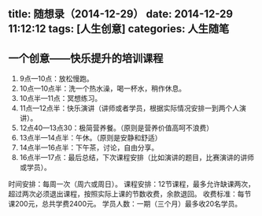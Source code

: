 title: 随想录（2014-12-29）
date: 2014-12-29 11:12:12
tags: [人生创意]
categories: 人生随笔
---
## 一个创意——快乐提升的培训课程
1. 9点—10点：放松慢跑。
2. 10点—10点半：洗一个热水澡，喝一杯水，稍作休息。
3. 10点半—11点：冥想练习。
4. 11点—12点半：快乐演讲（讲师或者学员，根据实际情况安排一到两个人演讲）。
5. 12点40—13点30：极简营养餐。（原则是营养价值高呵不浪费）
6. 13点半—14点半：午休。（原则是安静和舒适）
7. 14点半—16点半：下午茶，讨论，自由分享。
8. 16点半—17点：最后总结，下次课程安排（比如演讲的题目，比赛演讲的讲师或学员）。

时间安排：每周一次（周六或周日）。
课程安排：12节课程，最多允许缺课两次，超过两次必须退出课程，按照实际上课的节数收费，余款退回。
收费标准：每节课200元，总共学费2400元。
学员人数：一期（三个月）最多收20名学员。

